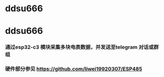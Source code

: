 # ddsu666
# ddsu666

### 通过esp32-c3 模块采集多块电表数据，并发送至telegram 对话或群组
### 硬件部分参见 https://github.com/liwei19920307/ESP485

